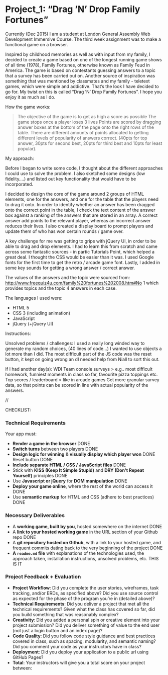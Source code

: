 # Project_1: “Drag ’N’ Drop Family Fortunes”

Currently (Dec 2015) I am a student at London General Assembly Web Development Immersive Course.
The third week assignment was to make a functional game on a browser. 

Inspired by childhood memories as well as with input from my family, I decided to create a game based on one of the longest running game shows of all time (1978), Family Fortunes, otherwise known as Family Feud in America. The game is based on contestants guessing answers to a topic that a survey has been carried out on. Another source of inspiration was something that was mentioned by classmates and my family - teletext games, which were simple and addictive. That’s the look I have decided to go for. My twist on this is called  “Drag ’N’ Drop Family Fortunes”. I hope you enjoy it as much as I do. 

How the game works:
> The objective of the game is to get as high a score as possible
> The game stops once a player loses 3 lives
> Points are scored by dragging answer boxes at the bottom of the page onto the right rows of the table. There are different amounts of points allocated to getting different levels of popularity of answers correct. (40pts for top answer, 30pts for second best, 20pts for third best and 10pts for least popular). 

My approach:

Before I began to write some code, I thought about the different approaches I could use to solve the problem. I also sketched some designs (low fidelity….) and listed out key functionality that would have to be incorporated. 

I decided to design the core of the game around 2 groups of HTML elements, one for the answers, and one for the table that the players need to drag it onto. In order to identify whether an answer has been dragged onto the correct point in the table, I check the text content of the answer box against a ranking of the answers that are stored in an array. A correct answer add points to the relevant player, whereas an incorrect answer reduces their lives. I also created a display board to prompt players and update them of who has won certain rounds / game over. 

A key challenge for me was getting to grips with jQuery UI, in order to be able to drag and drop elements. I had to learn this from scratch and came across some fantastic sources - in partic Tutorials Point, which helped a great deal. I thought the CSS would be easier than it was. I used Google fonts for the first time to get the retro / arcade game font. Lastly, I added in some key sounds for getting a wrong answer / correct answer.

The values of the answers and the topic were sourced from:
http://www.freequiz4u.com/family%20fortunes%202008.htm#No 1
which provides topics and the topic 4 answers in each case.

The languages I used were:
* HTML 5
* CSS 3 (including animation)
* JavaScript
* jQuery (+jQuery UI)

Instructions:


Unsolved problems / challenges:
I used a really long winded way to generate my random choices, (40 lines of code…)
I wanted to use objects a lot more than I did.
The most difficult part of the JS code was the reset button, it kept on going wrong an dI needed help from Niall to sort this out. 

If I had another day(s):
WDI Team console surveys > e.g.. most difficult homework, funniest moments in class so far, favourite pizza toppings etc. 
Top scores / leaderboard > like in arcade games
Get more granular survey data, so that points can be scored in line with actual popularity of the answers.

//

CHECKLIST:

### Technical Requirements	

Your app must:	
* **Render a game in the browser**	DONE
* **Switch turns** between two players	DONE
* **Design logic for winning** & **visually display which player won**	DONE
Reset button	DONE
* **Include separate HTML / CSS / JavaScript files**	DONE
* Stick with **KISS (Keep It Simple Stupid)** and **DRY (Don't Repeat Yourself)** principles	DONE
* Use **Javascript or jQuery** for **DOM manipulation**	DONE
* **Deploy your game online**, where the rest of the world can access it	DONE
* Use **semantic markup** for HTML and CSS (adhere to best practices)	DONE

### Necessary Deliverables	
* A **working game, built by you**, hosted somewhere on the internet	DONE
* A **link to your hosted working game** in the URL section of your Github repo	DONE
* A **git repository hosted on Github**, with a link to your hosted game, and frequent commits dating back to the very beginning of the project	DONE
* **A ``readme.md`` file** with explanations of the technologies used, the approach taken, installation instructions, unsolved problems, etc.	THIS IS IT

### Project Feedback + Evaluation
* __Project Workflow__: Did you complete the user stories, wireframes, task tracking, and/or ERDs, as specified above? Did you use source control as expected for the phase of the program you’re in (detailed above)?
* __Technical Requirements__: Did you deliver a project that met all the technical requirements? Given what the class has covered so far, did you build something that was reasonably complex?
* __Creativity__: Did you added a personal spin or creative element into your project submission? Did you deliver something of value to the end user (not just a login button and an index page)?
* __Code Quality__: Did you follow code style guidance and best practices covered in class, such as spacing, modularity, and semantic naming? Did you comment your code as your instructors have in class?
* __Deployment__: Did you deploy your application to a public url using GitHub Pages?
* __Total__: Your instructors will give you a total score on your project between:


